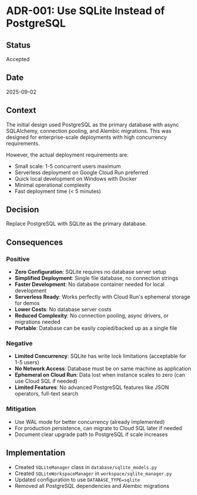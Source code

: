 # ADR-001: Use SQLite Instead of PostgreSQL

## Status

Accepted

## Date

2025-09-02

## Context

The initial design used PostgreSQL as the primary database with async SQLAlchemy, connection pooling, and Alembic migrations. This was designed for enterprise-scale deployments with high concurrency requirements.

However, the actual deployment requirements are:

- Small scale: 1-5 concurrent users maximum
- Serverless deployment on Google Cloud Run preferred
- Quick local development on Windows with Docker
- Minimal operational complexity
- Fast deployment time (< 5 minutes)

## Decision

Replace PostgreSQL with SQLite as the primary database.

## Consequences

### Positive

- **Zero Configuration**: SQLite requires no database server setup
- **Simplified Deployment**: Single file database, no connection strings
- **Faster Development**: No database container needed for local development
- **Serverless Ready**: Works perfectly with Cloud Run's ephemeral storage for demos
- **Lower Costs**: No database server costs
- **Reduced Complexity**: No connection pooling, async drivers, or migrations needed
- **Portable**: Database can be easily copied/backed up as a single file

### Negative

- **Limited Concurrency**: SQLite has write lock limitations (acceptable for 1-5 users)
- **No Network Access**: Database must be on same machine as application
- **Ephemeral on Cloud Run**: Data lost when instance scales to zero (can use Cloud SQL if needed)
- **Limited Features**: No advanced PostgreSQL features like JSON operators, full-text search

### Mitigation

- Use WAL mode for better concurrency (already implemented)
- For production persistence, can migrate to Cloud SQL later if needed
- Document clear upgrade path to PostgreSQL if scale increases

## Implementation

- Created `SQLiteManager` class in `database/sqlite_models.py`
- Created `SQLiteWorkspaceManager` in `workspace/sqlite_manager.py`
- Updated configuration to use `DATABASE_TYPE=sqlite`
- Removed all PostgreSQL dependencies and Alembic migrations
